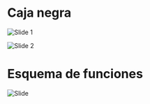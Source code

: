# Caja negra

![Slide 1](../Imagenes/1_caja.png)

![Slide 2](../Imagenes/2_caja.png)

# Esquema de funciones

![Slide](../Imagenes/3_caja.png)